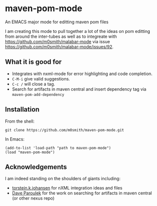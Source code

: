 maven-pom-mode
==============

An EMACS major mode for editting maven pom files


I am creating this mode to pull together a lot of the ideas on pom editting from around the inter-tubes as well as to integreate with https://github.com/m0smith/malabar-mode via issue https://github.com/m0smith/malabar-mode/issues/92.

## What it is good for

* Integrates with nxml-mode for error highlighting and code completion.  
* `C-M-i` give valid suggestions. 
* `C-c /` will close a tag.
* Search for artifacts in maven central and insert dependency tag via `maven-pom-add-dependency`

## Installation

From the shell:

```
git clone https://github.com/m0smith/maven-pom-mode.git
```

In Emacs:

```
(add-to-list 'load-path "path to maven-pom-mode")
(load "maven-pom-mode")
```

## Acknowledgements

I am indeed standing on the shoulders of giants including:
*  [torstein.k.johansen](http://tkj.freeshell.org/emacs/xml/#my-rnc-files) for nXML integration ideas and files
*  [Dave Paroulek](https://github.com/upgradingdave/maven-mode) for the work on searching for artifacts in maven central (or other nexus repo)

